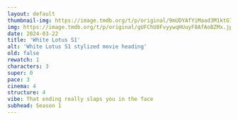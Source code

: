 ```yaml
---
layout: default
thumbnail-img: https://image.tmdb.org/t/p/original/9mUDYAfYiMaad3M1ktG7unPmQ8K.png
img: https://image.tmdb.org/t/p/original/gUFChU8FvyywqHUuyF8AfAoBZMx.jpg
date: 2024-03-22
title: 'White Lotus S1'
alt: 'White Lotus S1 stylized movie heading'
old: false
rewatch: 1
characters: 3
super: 0
pace: 3
cinema: 4
structure: 4
vibe: That ending really slaps you in the face
subhead: Season 1
---
```

